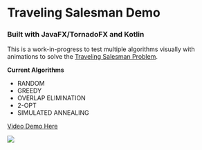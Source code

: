 # Traveling Salesman Demo

### Built with JavaFX/TornadoFX and Kotlin

This is a work-in-progress to test multiple algorithms visually with animations to solve the [Traveling Salesman Problem](https://en.wikipedia.org/wiki/Travelling_salesman_problem). 

**Current Algorithms**

* RANDOM
* GREEDY
* OVERLAP ELIMINATION
* 2-OPT
* SIMULATED ANNEALING

[Video Demo Here](https://vimeo.com/277387864)

![](demo.gif)
